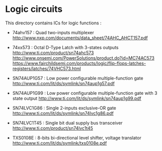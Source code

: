 Logic circuits
==============

  This directory contains ICs for logic functions :

  * 74ahv157    : Quad two-inputs multiplexer
      http://www.nxp.com/documents/data_sheet/74AHC_AHCT157.pdf

  * 74xx573     : Octal D-Type Latch with 3-states outputs
      http://www.ti.com/product/sn74ahc573
      http://www.onsemi.com/PowerSolutions/product.do?id=MC74AC573
      https://www.fairchildsemi.com/products/logic/flip-flops-latches-registers/latches/74VHC573.html

  * SN74AUP1G57 : Low power configurable multiple-function gate
      http://www.ti.com/lit/ds/symlink/sn74aup1g57.pdf

  * SN74AUP1G99 : Low power configurable multiple-function gate with 3 state output
      http://www.ti.com/lit/ds/symlink/sn74aup1g99.pdf

  * SN74LVC1G86 : Single 2-inputs exclusive-OR gate
      http://www.ti.com/lit/ds/symlink/sn74lvc1g86.pdf

  * SN74LVC1T45 : Single bit dual supply bus transceiver
      http://www.ti.com/product/sn74lvc1t45

  * TXS0108E : 8-bits bi-directional level shifter, voltage translator
      http://www.ti.com/lit/ds/symlink/txs0108e.pdf